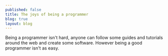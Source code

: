 ```yaml
---
published: false
title: The joys of being a programmer
blog: true
layout: blog
---
```


Being a programmer isn't hard, anyone can follow some guides and tutorials around the web and create some software.
However being a good programmer isn't as easy.
